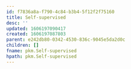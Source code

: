 ```yaml
---
id: f7836a8a-f790-4c84-b3b4-5f12f2f75160
title: Self-supervised
desc: ''
updated: 1606197090417
created: 1606197087803
parent: e242db80-0342-4530-836c-9045e5da2d0c
children: []
fname: pkm.Self-supervised
hpath: pkm.Self-supervised
---
```



